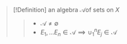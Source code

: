 >[!Definition] an algebra $\mathcal{A}$of sets on $X$
>>* $\mathcal{A}\neq \emptyset$
>>* $E_{1},\dots E_{n}\in \mathcal{A}\implies \cup_{1}^{n}E_{j}\in \mathcal{A}$
